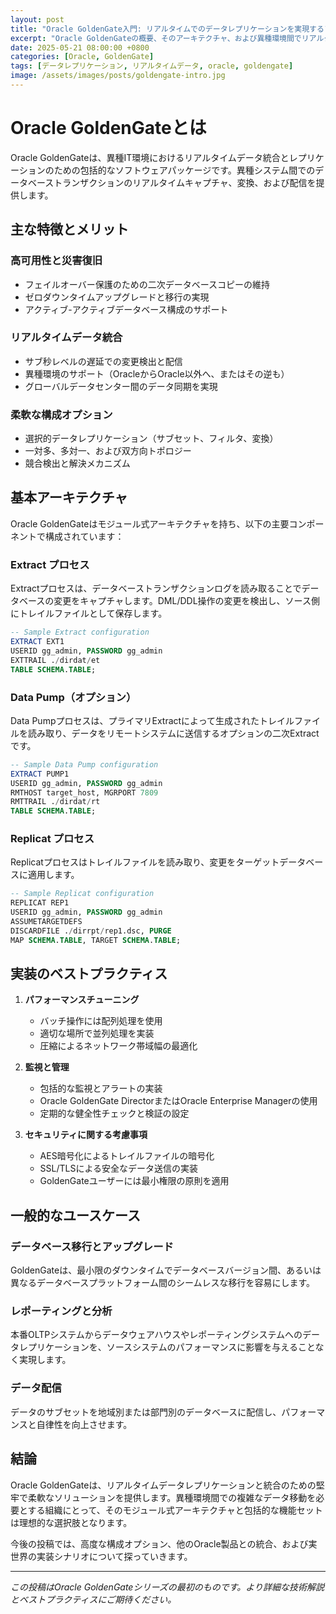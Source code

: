 ```yaml
---
layout: post
title: "Oracle GoldenGate入門: リアルタイムでのデータレプリケーションを実現するソリューション"
excerpt: "Oracle GoldenGateの概要、そのアーキテクチャ、および異種環境間でリアルタイムデータレプリケーションと統合を実現する方法について説明します。"
date: 2025-05-21 08:00:00 +0800
categories: [Oracle, GoldenGate]
tags: [データレプリケーション, リアルタイムデータ, oracle, goldengate]
image: /assets/images/posts/goldengate-intro.jpg
---
```


# Oracle GoldenGateとは

Oracle GoldenGateは、異種IT環境におけるリアルタイムデータ統合とレプリケーションのための包括的なソフトウェアパッケージです。異種システム間でのデータベーストランザクションのリアルタイムキャプチャ、変換、および配信を提供します。

## 主な特徴とメリット

### 高可用性と災害復旧
- フェイルオーバー保護のための二次データベースコピーの維持
- ゼロダウンタイムアップグレードと移行の実現
- アクティブ-アクティブデータベース構成のサポート

### リアルタイムデータ統合
- サブ秒レベルの遅延での変更検出と配信
- 異種環境のサポート（OracleからOracle以外へ、またはその逆も）
- グローバルデータセンター間のデータ同期を実現

### 柔軟な構成オプション
- 選択的データレプリケーション（サブセット、フィルタ、変換）
- 一対多、多対一、および双方向トポロジー
- 競合検出と解決メカニズム

## 基本アーキテクチャ

Oracle GoldenGateはモジュール式アーキテクチャを持ち、以下の主要コンポーネントで構成されています：

### Extract プロセス
Extractプロセスは、データベーストランザクションログを読み取ることでデータベースの変更をキャプチャします。DML/DDL操作の変更を検出し、ソース側にトレイルファイルとして保存します。

```sql
-- Sample Extract configuration
EXTRACT EXT1
USERID gg_admin, PASSWORD gg_admin
EXTTRAIL ./dirdat/et
TABLE SCHEMA.TABLE;
```

### Data Pump（オプション）
Data Pumpプロセスは、プライマリExtractによって生成されたトレイルファイルを読み取り、データをリモートシステムに送信するオプションの二次Extractです。

```sql
-- Sample Data Pump configuration
EXTRACT PUMP1
USERID gg_admin, PASSWORD gg_admin
RMTHOST target_host, MGRPORT 7809
RMTTRAIL ./dirdat/rt
TABLE SCHEMA.TABLE;
```

### Replicat プロセス
Replicatプロセスはトレイルファイルを読み取り、変更をターゲットデータベースに適用します。

```sql
-- Sample Replicat configuration
REPLICAT REP1
USERID gg_admin, PASSWORD gg_admin
ASSUMETARGETDEFS
DISCARDFILE ./dirrpt/rep1.dsc, PURGE
MAP SCHEMA.TABLE, TARGET SCHEMA.TABLE;
```

## 実装のベストプラクティス

1. **パフォーマンスチューニング**
   - バッチ操作には配列処理を使用
   - 適切な場所で並列処理を実装
   - 圧縮によるネットワーク帯域幅の最適化

2. **監視と管理**
   - 包括的な監視とアラートの実装
   - Oracle GoldenGate DirectorまたはOracle Enterprise Managerの使用
   - 定期的な健全性チェックと検証の設定

3. **セキュリティに関する考慮事項**
   - AES暗号化によるトレイルファイルの暗号化
   - SSL/TLSによる安全なデータ送信の実装
   - GoldenGateユーザーには最小権限の原則を適用

## 一般的なユースケース

### データベース移行とアップグレード
GoldenGateは、最小限のダウンタイムでデータベースバージョン間、あるいは異なるデータベースプラットフォーム間のシームレスな移行を容易にします。

### レポーティングと分析
本番OLTPシステムからデータウェアハウスやレポーティングシステムへのデータレプリケーションを、ソースシステムのパフォーマンスに影響を与えることなく実現します。

### データ配信
データのサブセットを地域別または部門別のデータベースに配信し、パフォーマンスと自律性を向上させます。

## 結論

Oracle GoldenGateは、リアルタイムデータレプリケーションと統合のための堅牢で柔軟なソリューションを提供します。異種環境間での複雑なデータ移動を必要とする組織にとって、そのモジュール式アーキテクチャと包括的な機能セットは理想的な選択肢となります。

今後の投稿では、高度な構成オプション、他のOracle製品との統合、および実世界の実装シナリオについて探っていきます。

---

*この投稿はOracle GoldenGateシリーズの最初のものです。より詳細な技術解説とベストプラクティスにご期待ください。*
